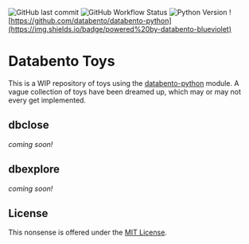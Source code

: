 ![GitHub last commit](https://img.shields.io/github/last-commit/topnerd/databento-toys)
![GitHub Workflow Status](https://img.shields.io/github/workflow/status/topnerd/databento-toys/databento-toys)
![Python Version](https://img.shields.io/badge/python-3.9%2B-blue)
![https://github.com/databento/databento-python](https://img.shields.io/badge/powered%20by-databento-blueviolet)

# Databento Toys
This is a WIP repository of toys using the [databento-python](https://github.com/databento/databento-python) module.
A vague collection of toys have been dreamed up, which may or may not every get implemented.

## dbclose
*coming soon!*

## dbexplore
*coming soon!*

## License
This nonsense is offered under the [MIT License](https://opensource.org/licenses/MIT).

